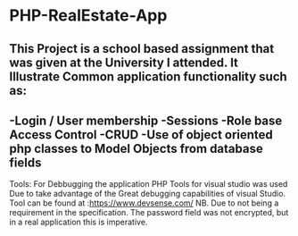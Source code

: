 # PHP-RealEstate-App
This Project is a school based assignment that was given at the  University I attended. It Illustrate Common application functionality such as:
------------------------------------------------------------------------------------------------------------------------------------------
-Login / User membership
-Sessions
-Role base Access Control
-CRUD
-Use of object oriented php classes to Model Objects from  database fields
------------------------------------------------------------------------------------------------------------------------------------------
Tools:
For Debbugging the application PHP Tools for visual studio was used Due to take advantage of the Great debugging capabilities of visual Studio.
Tool can be found at :https://www.devsense.com/
NB. Due to not being a requirement in the specification. The password field was not encrypted, but in a real application this is imperative.
